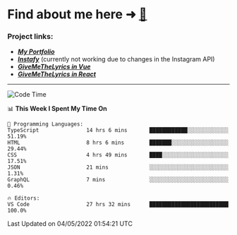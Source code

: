 # Find about me here ➜ [🧑](https://pauabella.dev)

### Project links:
- ***[My Portfolio](https://pauabella.dev)***
- ***[Instafy](https://instafy.me)*** (currently not working due to changes in the Instagram API)
- ***[GiveMeTheLyrics in Vue](https://lyrics.pauabella.dev)***
- ***[GiveMeTheLyrics in React](https://pauabella.dev/GiveMeTheLyrics)***

---
<!--START_SECTION:waka-->
![Code Time](http://img.shields.io/badge/Code%20Time-1%2C011%20hrs%2010%20mins-blue)

📊 **This Week I Spent My Time On** 

```text
💬 Programming Languages: 
TypeScript               14 hrs 6 mins       ████████████░░░░░░░░░░░░░   51.19% 
HTML                     8 hrs 6 mins        ███████░░░░░░░░░░░░░░░░░░   29.44% 
CSS                      4 hrs 49 mins       ████░░░░░░░░░░░░░░░░░░░░░   17.51% 
JSON                     21 mins             ░░░░░░░░░░░░░░░░░░░░░░░░░   1.31% 
GraphQL                  7 mins              ░░░░░░░░░░░░░░░░░░░░░░░░░   0.46%

🔥 Editors: 
VS Code                  27 hrs 32 mins      █████████████████████████   100.0%

```


 Last Updated on 04/05/2022 01:54:21 UTC
<!--END_SECTION:waka-->
